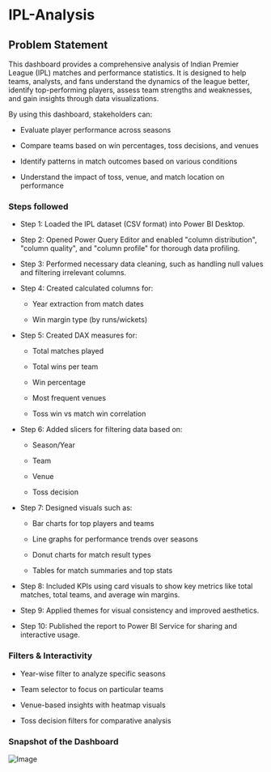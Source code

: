 # IPL-Analysis

## Problem Statement

This dashboard provides a comprehensive analysis of Indian Premier League (IPL) matches and performance statistics. It is designed to help teams, analysts, and fans understand the dynamics of the league better, identify top-performing players, assess team strengths and weaknesses, and gain insights through data visualizations.

By using this dashboard, stakeholders can:

- Evaluate player performance across seasons

- Compare teams based on win percentages, toss decisions, and venues

- Identify patterns in match outcomes based on various conditions

- Understand the impact of toss, venue, and match location on performance

### Steps followed 

- Step 1: Loaded the IPL dataset (CSV format) into Power BI Desktop.

- Step 2: Opened Power Query Editor and enabled "column distribution", "column quality", and "column profile" for thorough data profiling.

- Step 3: Performed necessary data cleaning, such as handling null values and filtering irrelevant columns.

- Step 4: Created calculated columns for:

  - Year extraction from match dates

  - Win margin type (by runs/wickets)

- Step 5: Created DAX measures for:

  - Total matches played

  - Total wins per team

  - Win percentage

  - Most frequent venues

  - Toss win vs match win correlation

- Step 6: Added slicers for filtering data based on:

  - Season/Year

  - Team

  - Venue

  - Toss decision

- Step 7: Designed visuals such as:

  - Bar charts for top players and teams

  - Line graphs for performance trends over seasons

  - Donut charts for match result types

  - Tables for match summaries and top stats

- Step 8: Included KPIs using card visuals to show key metrics like total matches, total teams, and average win margins.

- Step 9: Applied themes for visual consistency and improved aesthetics.

- Step 10: Published the report to Power BI Service for sharing and interactive usage.

 ### Filters & Interactivity

- Year-wise filter to analyze specific seasons

- Team selector to focus on particular teams

- Venue-based insights with heatmap visuals

- Toss decision filters for comparative analysis

### Snapshot of the Dashboard

![Image](https://github.com/user-attachments/assets/fe292a50-9081-4a5f-ba51-7c9cafc379db)
